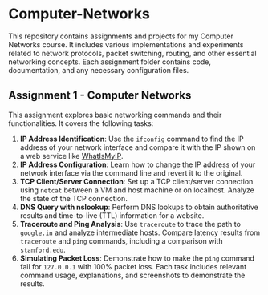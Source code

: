 # Computer-Networks
This repository contains assignments and projects for my Computer Networks course. It includes various implementations and experiments related to network protocols, packet switching, routing, and other essential networking concepts. Each assignment folder contains code, documentation, and any necessary configuration files.

## Assignment 1 - Computer Networks

This assignment explores basic networking commands and their functionalities. It covers the following tasks:

1. **IP Address Identification**: Use the `ifconfig` command to find the IP address of your network interface and compare it with the IP shown on a web service like [WhatIsMyIP](https://www.whatismyip.com).
2. **IP Address Configuration**: Learn how to change the IP address of your network interface via the command line and revert it to the original.
3. **TCP Client/Server Connection**: Set up a TCP client/server connection using `netcat` between a VM and host machine or on localhost. Analyze the state of the TCP connection.
4. **DNS Query with nslookup**: Perform DNS lookups to obtain authoritative results and time-to-live (TTL) information for a website.
5. **Traceroute and Ping Analysis**: Use `traceroute` to trace the path to `google.in` and analyze intermediate hosts. Compare latency results from `traceroute` and `ping` commands, including a comparison with `stanford.edu`.
6. **Simulating Packet Loss**: Demonstrate how to make the `ping` command fail for `127.0.0.1` with 100% packet loss.
Each task includes relevant command usage, explanations, and screenshots to demonstrate the results.
